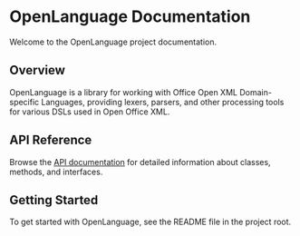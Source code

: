 # OpenLanguage Documentation

Welcome to the OpenLanguage project documentation.

## Overview

OpenLanguage is a library for working with Office Open XML Domain-specific Languages, providing lexers, parsers, and other processing tools for various DSLs used in Open Office XML.

## API Reference

Browse the [API documentation](api/index.md) for detailed information about classes, methods, and interfaces.

## Getting Started

To get started with OpenLanguage, see the README file in the project root.
